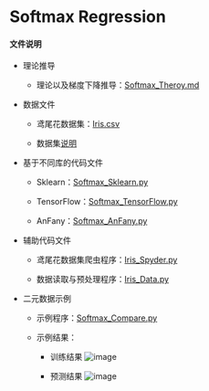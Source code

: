# Softmax Regression
 
#### 文件说明
 
 + 理论推导 
 
     + 理论以及梯度下降推导：[Softmax_Theroy.md](https://github.com/Anfany/Machine-Learning-for-Beginner-by-Python3/blob/master/Softmax%20Regression/Softmax_Theory.md)
 
 + 数据文件
 
     + 鸢尾花数据集：[Iris.csv](https://github.com/Anfany/Machine-Learning-for-Beginner-by-Python3/blob/master/Softmax%20Regression/Iris.csv)
     
     + 数据集[说明](https://en.wikipedia.org/wiki/Iris_flower_data_set#Data_set)
 
+ 基于不同库的代码文件
 
     + Sklearn：[Softmax_Sklearn.py](https://github.com/Anfany/Machine-Learning-for-Beginner-by-Python3/blob/master/Softmax%20Regression/Softmax_Sklearn.py)
 
     + TensorFlow：[Softmax_TensorFlow.py](https://github.com/Anfany/Machine-Learning-for-Beginner-by-Python3/blob/master/Softmax%20Regression/Softmax_TensorFlow.py)
 
     + AnFany：[Softmax_AnFany.py](https://github.com/Anfany/Machine-Learning-for-Beginner-by-Python3/blob/master/Softmax%20Regression/Softmax_AnFany.py)
 
 + 辅助代码文件
 
     + 鸢尾花数据集爬虫程序：[Iris_Spyder.py](https://github.com/Anfany/Machine-Learning-for-Beginner-by-Python3/blob/master/Softmax%20Regression/Iris_Spyder.py)
 
     + 数据读取与预处理程序：[Iris_Data.py](https://github.com/Anfany/Machine-Learning-for-Beginner-by-Python3/blob/master/Softmax%20Regression/Iris_Data.py)
 
 
 + 二元数据示例

     + 示例程序：[Softmax_Compare.py](https://github.com/Anfany/Machine-Learning-for-Beginner-by-Python3/blob/master/Softmax%20Regression/Softmax_Compare.py)
 
     + 示例结果：
     
         - 训练结果
     ![image](https://github.com/Anfany/Machine-Learning-for-Beginner-by-Python3/blob/master/Softmax%20Regression/Softmax_Train.png)
     
         - 预测结果
     ![image](https://github.com/Anfany/Machine-Learning-for-Beginner-by-Python3/blob/master/Softmax%20Regression/Softmax_Result.png)

 
